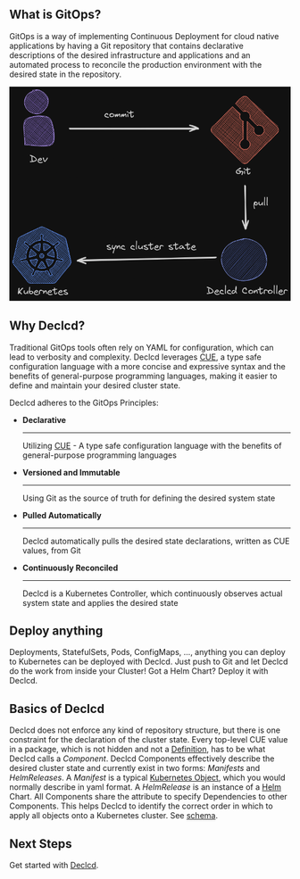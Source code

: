 ## What is GitOps?

GitOps is a way of implementing Continuous Deployment for cloud native applications by having a Git repository that contains declarative descriptions of the desired infrastructure and applications
and an automated process to reconcile the production environment with the desired state in the repository.

![Overview](../assets/declcd-flow.png)

## Why Declcd?

Traditional GitOps tools often rely on YAML for configuration, which can lead to verbosity and complexity.
Declcd leverages [CUE](https://cuelang.org/), a type safe configuration language with a more concise and expressive syntax and the benefits of general-purpose programming languages,
making it easier to define and maintain your desired cluster state.

Declcd adheres to the GitOps Principles:

<div class="grid cards" markdown>

-   __Declarative__

    ---

    Utilizing [CUE](https://cuelang.org/) - A type safe configuration language with the benefits of general-purpose programming languages

-   __Versioned and Immutable__

    ---

    Using Git as the source of truth for defining the desired system state

-   __Pulled Automatically__

    ---

    Declcd automatically pulls the desired state declarations, written as CUE values, from Git

-   __Continuously Reconciled__

    ---

    Declcd is a Kubernetes Controller, which continuously observes actual system state and applies the desired state

</div>

## Deploy anything

Deployments, StatefulSets, Pods, ConfigMaps, ..., anything you can deploy to Kubernetes can be deployed with Declcd.
Just push to Git and let Declcd do the work from inside your Cluster!
Got a Helm Chart? Deploy it with Declcd.

## Basics of Declcd

Declcd does not enforce any kind of repository structure, but there is one constraint for the declaration of the cluster state.
Every top-level CUE value in a package, which is not hidden and not a [Definition](https://cuelang.org/docs/tour/basics/definitions/), has to be what Declcd calls a *Component*.
Declcd Components effectively describe the desired cluster state and currently exist in two forms: *Manifests* and *HelmReleases*.
A *Manifest* is a typical [Kubernetes Object](https://kubernetes.io/docs/concepts/overview/working-with-objects/), which you would normally describe in yaml format.
A *HelmRelease* is an instance of a [Helm](https://helm.sh/docs/intro/using_helm/) Chart.
All Components share the attribute to specify Dependencies to other Components. This helps Declcd to identify the correct order in which to apply all objects onto a Kubernetes cluster.
See [schema](https://github.com/kharf/declcd/blob/main/schema/component/schema.cue).

## Next Steps
Get started with [Declcd](getting-started/installation.md).

